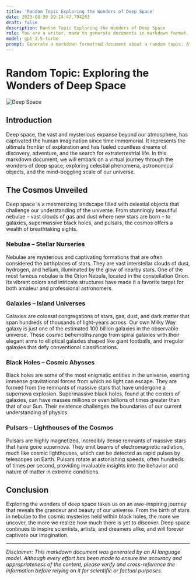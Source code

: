 ```yaml
---
title: 'Random Topic Exploring the Wonders of Deep Space'
date: 2023-08-30 09:14:47.794283
draft: false
description: Random Topic Exploring the Wonders of Deep Space
role: You are a writer, made to generate documents in markdown format. It is very important that all of the documents you generate are in valid markdown format.
model: gpt-3.5-turbo
prompt: Generate a markdown formatted document about a random topic. At the bottom, include a disclaimer explaining that the document was generated by you. The first line of the document should be the title. Make sure that the entire document is in proper markdown format, using a mix of various tags to make the document visually appealing.
---
```


# Random Topic: Exploring the Wonders of Deep Space

![Deep Space](https://www.example.com/deep-space-image.jpg)

## Introduction

Deep space, the vast and mysterious expanse beyond our atmosphere, has captivated the human imagination since time immemorial. It represents the ultimate frontier of exploration and has fueled countless dreams of discovery, adventure, and the search for extraterrestrial life. In this markdown document, we will embark on a virtual journey through the wonders of deep space, exploring celestial phenomena, astronomical objects, and the mind-boggling scale of our universe.

## The Cosmos Unveiled

Deep space is a mesmerizing landscape filled with celestial objects that challenge our understanding of the universe. From stunningly beautiful nebulae – vast clouds of gas and dust where new stars are born – to galaxies, supermassive black holes, and pulsars, the cosmos offers a wealth of breathtaking sights.

### Nebulae – Stellar Nurseries

Nebulae are mysterious and captivating formations that are often considered the birthplaces of stars. They are vast interstellar clouds of dust, hydrogen, and helium, illuminated by the glow of nearby stars. One of the most famous nebulae is the Orion Nebula, located in the constellation Orion. Its vibrant colors and intricate structures have made it a favorite target for both amateur and professional astronomers.

### Galaxies – Island Universes

Galaxies are colossal congregations of stars, gas, dust, and dark matter that span hundreds of thousands of light-years across. Our own Milky Way galaxy is just one of the estimated 100 billion galaxies in the observable universe. These cosmic behemoths range from spiral galaxies with their elegant arms to elliptical galaxies shaped like giant footballs, and irregular galaxies that defy conventional classifications.

### Black Holes – Cosmic Abysses

Black holes are some of the most enigmatic entities in the universe, exerting immense gravitational forces from which no light can escape. They are formed from the remnants of massive stars that have undergone a supernova explosion. Supermassive black holes, found at the centers of galaxies, can have masses millions or even billions of times greater than that of our Sun. Their existence challenges the boundaries of our current understanding of physics.

### Pulsars – Lighthouses of the Cosmos

Pulsars are highly magnetized, incredibly dense remnants of massive stars that have gone supernova. They emit beams of electromagnetic radiation, much like cosmic lighthouses, which can be detected as rapid pulses by telescopes on Earth. Pulsars rotate at astonishing speeds, often hundreds of times per second, providing invaluable insights into the behavior and nature of matter in extreme conditions.

## Conclusion

Exploring the wonders of deep space takes us on an awe-inspiring journey that reveals the grandeur and beauty of our universe. From the birth of stars in nebulae to the cosmic mysteries held within black holes, the more we uncover, the more we realize how much there is yet to discover. Deep space continues to inspire scientists, artists, and dreamers alike, and will forever captivate our imagination.

---

*Disclaimer: This markdown document was generated by an AI language model. Although every effort has been made to ensure the accuracy and appropriateness of the content, please verify and cross-reference the information before relying on it for scientific or factual purposes.*
